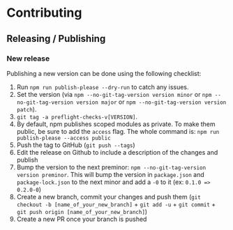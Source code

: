 # Contributing

## Releasing / Publishing

### New release

Publishing a new version can be done using the following checklist:

1. Run `npm run publish-please --dry-run` to catch any issues.
1. Set the version (via `npm --no-git-tag-version version minor` or `npm --no-git-tag-version version major` or `npm --no-git-tag-version version patch`).
1. `git tag -a preflight-checks-v[VERSION]`.
1. By default, npm publishes scoped modules as private. To make them public, be sure to add the `access` flag. The whole command is: `npm run publish-please --access public`
1. Push the tag to GitHub (`git push --tags`)
1. Edit the release on Github to include a description of the changes and publish
1. Bump the version to the next preminor: `npm --no-git-tag-version version preminor`. This will bump the version in `package.json` and `package-lock.json` to the next minor and add a `-0` to it (ex: `0.1.0 => 0.2.0-0`)
1. Create a new branch, commit your changes and push them (`git checkout -b [name_of_your_new_branch]` + `git add -u` + `git commit` + `git push origin [name_of_your_new_branch]`)
1. Create a new PR once your branch is pushed
